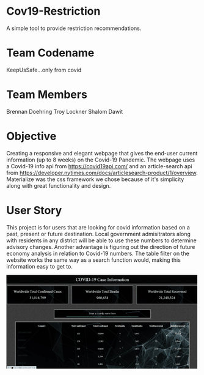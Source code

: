 # Cov19-Restriction
A simple tool to provide restriction recommendations.

# Team Codename
KeepUsSafe...only from covid

# Team Members
Brennan Doehring
Troy Lockner
Shalom Dawit

# Objective
Creating a responsive and elegant webpage that gives the end-user current information (up to 8 weeks) on the Covid-19 Pandemic. The webpage uses a Covid-19 info api from https://covid19api.com/ and an article-search api from  https://developer.nytimes.com/docs/articlesearch-product/1/overview. Materialize was the css framework we chose because of it's simplicity along with great functionality and design. 

# User Story

This project is for users that are looking for covid information based on a past, present or future destination. Local government admisitrators along with residents in any district will be able to use these numbers to determine advisory changes. Another advantage is figuring out the direction of future economy analysis in relation to Covid-19 numbers. The table filter on the website works the same way as a search function would, making this information easy to get to.


<img src="covid_19_api_project.gif">
